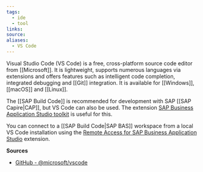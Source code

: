 ```yaml
---
tags:
  - ide
  - tool
links:
source:
aliases:
  - VS Code
---
```

Visual Studio Code (VS Code) is a free, cross-platform source code editor from [[Microsoft]]. It is lightweight, supports numerous languages via extensions and offers features such as intelligent code completion, integrated debugging and [[Git]] integration. It is available for [[Windows]], [[macOS]] and [[Linux]].

The [[SAP Build Code]] is recommended for development with SAP [[SAP Capire|CAP]], but VS Code can also be used. The extension [SAP Business Application Studio toolkit](https://marketplace.visualstudio.com/items?itemName=SAPOSS.app-studio-toolkit) is useful for this.

You can connect to a [[SAP Build Code|SAP BAS]] workspace from a local VS Code installation using the [Remote Access for SAP Business Application Studio](https://marketplace.visualstudio.com/items?itemName=SAPOSS.app-studio-remote-access) extension.

**Sources**
- [GitHub - @microsoft/vscode](https://github.com/microsoft/vscode)
